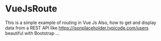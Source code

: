 # VueJsRoute
This is a simple example of routing in Vue Js  Also, how to get and display data from a REST API like https://jsonplaceholder.typicode.com/users beautiful with Bootstrap ...
